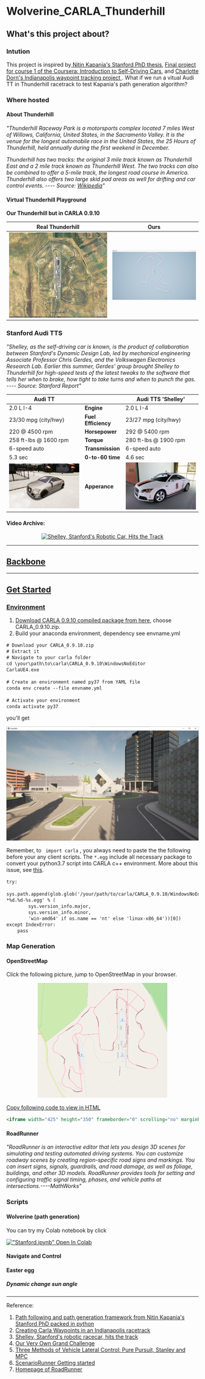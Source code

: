 # Wolverine_CARLA_Thunderhill

## What's this project about?
### Intution
This project is inspired by[ Nitin Kapania's Stanford PhD thesis](https://github.com/nkapania/Wolverine), [Final project for course 1 of the Coursera: Introduction to Self-Driving Cars](https://dingyan89.medium.com/three-methods-of-vehicle-lateral-control-pure-pursuit-stanley-and-mpc-db8cc1d32081), and [Charlotte Dorn's Indianapolis waypoint tracking project ](https://medium.com/@chardorn/creating-carla-waypoints-9d2cc5c6a656). What if we run a vitual Audi TT in Thunderhill racetrack to test Kapania's path generation algorithm? 

### Where hosted

#### About Thunderhill

*"Thunderhill Raceway Park is a motorsports complex located 7 miles West of Willows, California, United States, in the Sacramento Valley. It is the venue for the longest automobile race in the United States, the 25 Hours of Thunderhill, held annually during the first weekend in December.*

*Thunderhill has two tracks: the original 3 mile track known as Thunderhill East and a 2 mile track known as Thunderhill West. The two tracks can also be combined to offer a 5-mile track, the longest road course in America. Thunderhill also offers two large skid pad areas as well for drifting and car control events. ---- Source: [Wikipedia](https://en.wikipedia.org/wiki/Thunderhill_Raceway_Park)"*

#### Virtual Thunderhill Playground

**Our Thunderhill but in CARLA 0.9.10**

| Real Thunderhill                                             | Ours                                                         |
| ------------------------------------------------------------ | ------------------------------------------------------------ |
| ![](https://github.com/jayhsu0627/Wolverine_CARLA_Thunderhill/blob/main/pics/thil-from-airl.jpg) | ![](https://github.com/jayhsu0627/Wolverine_CARLA_Thunderhill/blob/main/pics/birdsview.png) |

### Stanford Audi TTS

*"Shelley, as the self-driving car is known, is the product of collaboration between Stanford's Dynamic Design Lab, led by mechanical engineering Associate Professor Chris Gerdes, and the Volkswagen Electronics Research Lab. Earlier this summer, Gerdes' group brought Shelley to Thunderhill for high-speed tests of the latest tweaks to the software that tells her when to brake, how tight to take turns and when to punch the gas. ---- Source: Stanford Report"*


| **Audi TT**           |       |Audi TTS 'Shelley'   |
| --------------------- | ----  |-------------------- |
|2.0 L I-4              |**Engine**         | 2.0 L I-4           |
|23/30 mpg (city/hwy)   |**Fuel Efficiency**|23/27 mpg (city/hwy) |
|220 @ 4500 rpm	        |**Horsepower**     |292 @ 5400 rpm       |
|258 ft-lbs @ 1600 rpm	|**Torque**         | 280 ft-lbs @ 1900 rpm|
|6-speed auto	        |**Transmission**   |6-speed auto	      |
|5.3 sec	        |**0-to-60 time**   |4.6 sec	      |
| ![](https://github.com/jayhsu0627/Wolverine_CARLA_Thunderhill/blob/main/pics/Audi_TT.png) |**Apperance**   |![](https://github.com/jayhsu0627/Wolverine_CARLA_Thunderhill/blob/main/pics/stanford-audi-tts.jpg)	      |

#### Video Archive:

<p align="center">
    <a href="http://www.youtube.com/watch?v=YxHcJTs2Sxk">
    <img width="460" height="300" 
    src="http://img.youtube.com/vi/YxHcJTs2Sxk/0.jpg"
    alt="Shelley, Stanford's Robotic Car, Hits the Track">
</p>



****
## Backbone
****
## Get Started

### Environment
1. Download CARLA 0.9.10 compiled package from [here](https://github.com/carla-simulator/carla/releases/tag/0.9.10), choose CARLA_0.9.10.zip.
2. Build your anaconda environment, dependency see envname.yml

```
# Download your CARLA_0.9.10.zip
# Extract it
# Navigate to your carla folder
cd \your\path\to\carla\CARLA_0.9.10\WindowsNoEditor
CarlaUE4.exe

# Create an environment named py37 from YAML file
conda env create --file envname.yml

# Activate your environment
conda activate py37

```

you'll get

![](https://github.com/jayhsu0627/Wolverine_CARLA_Thunderhill/blob/main/pics/UE4_default_page.png)

Remember, to ``` import carla``` , you always need to paste the the following before your any client scripts. The ```*.egg``` include all necessary package to convert your python3.7 script into CARLA c++ environment. More about this issue, see [this](https://carla.readthedocs.io/en/latest/build_system/).

```
try:
    sys.path.append(glob.glob('/your/path/to/carla/CARLA_0.9.10/WindowsNoEditor/PythonAPI/carla/dist/carla-*%d.%d-%s.egg' % (
        sys.version_info.major,
        sys.version_info.minor,
        'win-amd64' if os.name == 'nt' else 'linux-x86_64'))[0])
except IndexError:
    pass
```



### Map Generation

#### OpenStreetMap

Click the following picture, jump to OpenStreetMap in your browser.

<p align="center">
    <a href="https://www.openstreetmap.org/#map=16/39.5387/-122.3368">
    <img width="" height="300" 
    src="https://github.com/jayhsu0627/Wolverine_CARLA_Thunderhill/blob/main/pics/map.png"
    alt="Thunderhill in OSM">
</p>


Copy following code to view in HTML



```HTML
<iframe width="425" height="350" frameborder="0" scrolling="no" marginheight="0" marginwidth="0" src="https://www.openstreetmap.org/export/embed.html?bbox=-122.35038042068483%2C39.530773993553694%2C-122.32338666915895%2C39.546560835379374&amp;layer=mapnik" style="border: 1px solid black"></iframe><br/><small><a href="https://www.openstreetmap.org/#map=16/39.5387/-122.3369">Check Larger Map</a></small>
```


#### RoadRunner

*"RoadRunner is an interactive editor that lets you design 3D scenes for simulating and testing automated driving systems. You can customize roadway scenes by creating region-specific road signs and markings. You can insert signs, signals, guardrails, and road damage, as well as foliage, buildings, and other 3D models. RoadRunner provides tools for setting and configuring traffic signal timing, phases, and vehicle paths at intersections.----MathWorks"*


### Scripts
#### Wolverine (path generation)
You can try my Colab notebook by click

[!["Stanford.ipynb" Open In Colab](https://colab.research.google.com/assets/colab-badge.svg)](https://colab.research.google.com/drive/11XgI3dEN68-wI52tvl7awQ_fPqkG-qge?usp=sharing)

#### Navigate and Control

#### Easter egg
##### Dynamic change sun angle



****
Reference:

1. [Path following and path generation framework from Nitin Kapania's Stanford PhD packed in python](https://github.com/nkapania/Wolverine)
2. [Creating Carla Waypoints in an Indianapolis racetrack ](https://medium.com/@chardorn/creating-carla-waypoints-9d2cc5c6a656)
3. [Shelley, Stanford's robotic racecar, hits the track ](https://news.stanford.edu/news/2012/august/shelley-autonomous-car-081312.html)
4. [Our Very Own Grand Challenge](https://medium.com/udacity/our-very-own-grand-challenge-b004a9863024)
5. [Three Methods of Vehicle Lateral Control: Pure Pursuit, Stanley and MPC](https://dingyan89.medium.com/three-methods-of-vehicle-lateral-control-pure-pursuit-stanley-and-mpc-db8cc1d32081)
6.  [ScenarioRunner Getting started](https://github.com/carla-simulator/scenario_runner/blob/master/Docs/getting_scenariorunner.md)
7.  [Homepage of RoadRunner](https://www.mathworks.com/products/roadrunner.html)